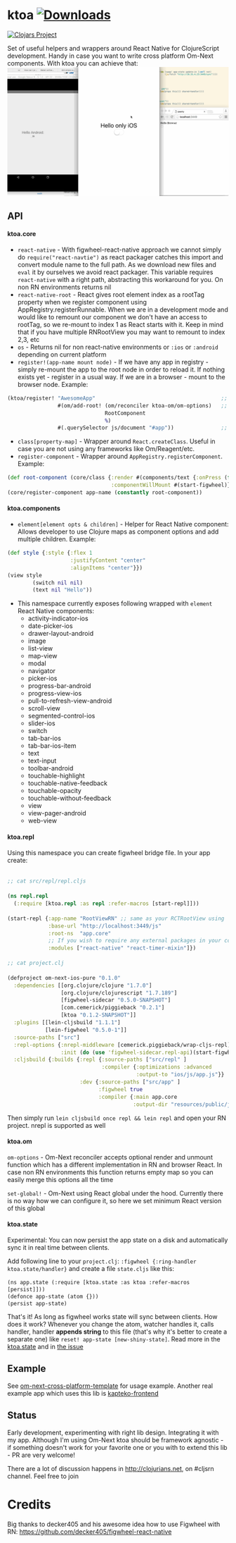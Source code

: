 # ktoa [![Downloads](https://jarkeeper.com/artemyarulin/ktoa/downloads.svg)](https://jarkeeper.com/artemyarulin/ktoa)
[![Clojars Project](http://clojars.org/ktoa/latest-version.svg)](http://clojars.org/ktoa)

Set of useful helpers and wrappers around React Native for ClojureScript development. Handy in case you want to write cross platform Om-Next components. With ktoa you can achieve that: ![om-next-cross-platform-sync-state](om-next-cross-platform-sync-state.gif)

## API

#### ktoa.core

- `react-native` - With figwheel-react-native approach we cannot simply do `require("react-navtie")` as react packager catches this import and convert module name to the full path. As we download new files and `eval` it by ourselves we avoid react packager. This variable requires `react-native` with a right path, abstracting this workaround for you. On non RN environments returns nil
- `react-native-root` - React gives root element index as a rootTag property when we register component using AppRegistry.registerRunnable. When we are in a development mode and would like to remount our component we don't have an access to rootTag, so we re-mount to index 1 as React starts with it. Keep in mind that if you have multiple RNRootView you may want to remount to index 2,3, etc
- `os` - Returns nil for non react-native environments or `:ios` or `:android` depending on current platform
- `register!(app-name mount node)` - If we have any app in registry - simply re-mount the app to the root node in order to reload it. If nothing exists yet - register in a usual way. If we are in a browser - mount to the browser node. Example:
``` clojure
(ktoa/register! "AwesomeApp"                                        ;; App name, same as in your RCTRootView
                #(om/add-root! (om/reconciler ktoa-om/om-options)   ;; Function which accept element to mount to
                               RootComponent
                               %)
                #(.querySelector js/document "#app"))               ;; Optional, function which returns browser node to mount to. Only in case of cross platform development
```
- `class[property-map]` - Wrapper around `React.createClass`. Useful in case you are not using any frameworks like Om/Reagent/etc.
- `register-component` - Wrapper around `AppRegistry.registerComponent`. Example:
``` clojure
(def root-component (core/class {:render #(components/text {:onPress (fn[](start-figwheel))} "Start figwheel")
                                 :componentWillMount #(start-figwheel)}))
(core/register-component app-name (constantly root-component))
```

#### ktoa.components
- `element[element opts & children]` - Helper for React Native component: Allows developer to use Clojure maps as component options and add multiple children. Example:
``` clojure
(def style {:style {:flex 1
                    :justifyContent "center"
                    :alignItems "center"}})
(view style
        (switch nil nil)
        (text nil "Hello"))
```
- This namespace currently exposes following wrapped with `element` React Native components:
    -  activity-indicator-ios
    -  date-picker-ios
    -  drawer-layout-android
    -  image
    -  list-view
    -  map-view
    -  modal
    -  navigator
    -  picker-ios
    -  progress-bar-android
    -  progress-view-ios
    -  pull-to-refresh-view-android
    -  scroll-view
    -  segmented-control-ios
    -  slider-ios
    -  switch
    -  tab-bar-ios
    -  tab-bar-ios-item
    -  text
    -  text-input
    -  toolbar-android
    -  touchable-highlight
    -  touchable-native-feedback
    -  touchable-opacity
    -  touchable-without-feedback
    -  view
    -  view-pager-android
    -  web-view

#### ktoa.repl

Using this namespace you can create figwheel bridge file. In your app create:
``` clojure

;; cat src/repl/repl.cljs

(ns repl.repl
  (:require [ktoa.repl :as repl :refer-macros [start-repl]]))

(start-repl {:app-name "RootViewRN" ;; same as your RCTRootView using
             :base-url "http://localhost:3449/js"
             :root-ns  "app.core"
			 ;; If you wish to require any external packages in your code - specify it here. See issue #1
			 :modules ["react-native" "react-timer-mixin"]})

;; cat project.clj

(defproject om-next-ios-pure "0.1.0"
  :dependencies [[org.clojure/clojure "1.7.0"]
                 [org.clojure/clojurescript "1.7.189"]
                 [figwheel-sidecar "0.5.0-SNAPSHOT"]
                 [com.cemerick/piggieback "0.2.1"]
                 [ktoa "0.1.2-SNAPSHOT"]]
  :plugins [[lein-cljsbuild "1.1.1"]
            [lein-figwheel "0.5.0-1"]]
  :source-paths ["src"]
  :repl-options {:nrepl-middleware [cemerick.piggieback/wrap-cljs-repl]
                 :init (do (use 'figwheel-sidecar.repl-api)(start-figwheel!))}
  :cljsbuild {:builds {:repl {:source-paths ["src/repl" ]
                              :compiler {:optimizations :advanced
                                         :output-to "ios/js/app.js"}}
                       :dev {:source-paths ["src/app" ]
                             :figwheel true
                             :compiler {:main app.core
                                        :output-dir "resources/public/js"}}}})

```
Then simply run `lein cljsbuild once repl && lein repl` and open your RN project. nrepl is supported as well

#### ktoa.om

`om-options` - Om-Next reconciler accepts optional render and unmount function which has a different implementation in RN and browser React. In case non RN environments this function returns empty map so you can easily merge this options all the time

`set-global!` - Om-Next using React global under the hood. Currently there is no way how we can configure it, so here we set minimum React version of this global

#### ktoa.state

Experimental: You can now persist the app state on a disk and automatically sync it in real time between clients.

Add following line to your `project.clj`: `:figwheel {:ring-handler ktoa.state/handler}` and create a file `state.cljs` like this:
```
(ns app.state (:require [ktoa.state :as ktoa :refer-macros [persist]]))
(defonce app-state (atom {}))
(persist app-state)

```
That's it! As long as figwheel works state will sync between clients. How does it work? Whenever you change the atom, watcher handles it, calls handler, handler **appends string** to this file (that's why it's better to create a separate one) like `reset! app-state [new-shiny-state]`. Read more in the [ktoa.state](src/ktoa/state.cljc) and in [the issue](https://github.com/artemyarulin/ktoa/issues/2)

## Example

See [om-next-cross-platform-template](https://github.com/artemyarulin/om-next-cross-platform-template) for usage example. Another real example app which uses this lib is [kapteko-frontend](https://github.com/kapteko/kapteko-frontend)

## Status

Early development, experimenting with right lib design. Integrating it with my app. Although I'm using Om-Next ktoa should be framework agnostic - if something doesn't work for your favorite one or you with to extend this lib - PR are very welcome!

There are a lot of discussion happens in http://clojurians.net, on #cljsrn channel. Feel free to join

# Credits

Big thanks to decker405 and his awesome idea how to use Figwheel with RN: https://github.com/decker405/figwheel-react-native
